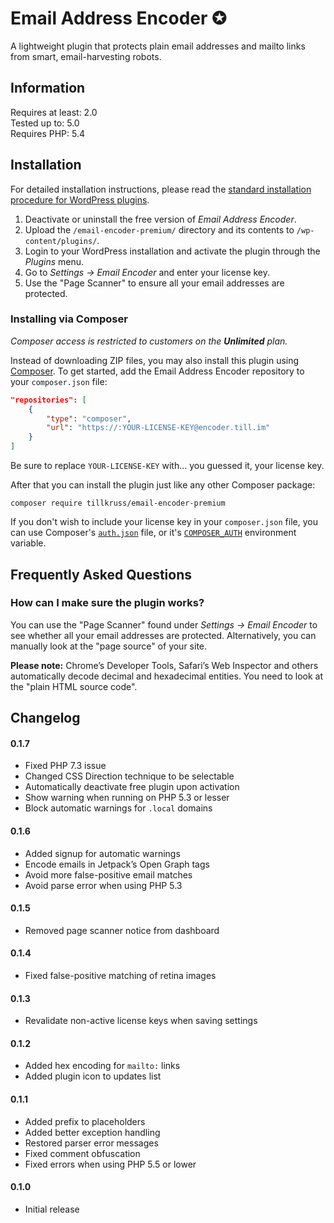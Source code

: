 # Email Address Encoder ✪

A lightweight plugin that protects plain email addresses and mailto links from smart, email-harvesting robots.

## Information

Requires at least: 2.0  
Tested up to: 5.0  
Requires PHP: 5.4

## Installation

For detailed installation instructions, please read the [standard installation procedure for WordPress plugins](http://codex.wordpress.org/Managing_Plugins#Installing_Plugins).

1. Deactivate or uninstall the free version of *Email Address Encoder*.
2. Upload the `/email-encoder-premium/` directory and its contents to `/wp-content/plugins/`.
3. Login to your WordPress installation and activate the plugin through the _Plugins_ menu.
4. Go to _Settings -> Email Encoder_ and enter your license key.
5. Use the "Page Scanner" to ensure all your email addresses are protected.

### Installing via Composer

_Composer access is restricted to customers on the **Unlimited** plan._

Instead of downloading ZIP files, you may also install this plugin using [Composer](https://getcomposer.org/). To get started, add the Email Address Encoder repository to your `composer.json` file:

```json
"repositories": [
    {
        "type": "composer",
        "url": "https://:YOUR-LICENSE-KEY@encoder.till.im"
    }
]
```

Be sure to replace `YOUR-LICENSE-KEY` with... you guessed it, your license key.

After that you can install the plugin just like any other Composer package:

```
composer require tillkruss/email-encoder-premium
```

If you don't wish to include your license key in your `composer.json` file, you can use Composer's [`auth.json`](https://getcomposer.org/doc/articles/http-basic-authentication.md) file, or it's [`COMPOSER_AUTH`](https://getcomposer.org/doc/03-cli.md#composer-auth) environment variable.

## Frequently Asked Questions

### How can I make sure the plugin works?

You can use the "Page Scanner" found under _Settings -> Email Encoder_ to see whether all your email addresses are protected. Alternatively, you can manually look at the "page source" of your site.

**Please note:** Chrome’s Developer Tools, Safari’s Web Inspector and others automatically decode decimal and hexadecimal entities. You need to look at the "plain HTML source code".

## Changelog

#### 0.1.7

- Fixed PHP 7.3 issue
- Changed CSS Direction technique to be selectable
- Automatically deactivate free plugin upon activation
- Show warning when running on PHP 5.3 or lesser
- Block automatic warnings for `.local` domains

#### 0.1.6

- Added signup for automatic warnings
- Encode emails in Jetpack’s Open Graph tags
- Avoid more false-positive email matches
- Avoid parse error when using PHP 5.3

#### 0.1.5

- Removed page scanner notice from dashboard

#### 0.1.4

- Fixed false-positive matching of retina images

#### 0.1.3

- Revalidate non-active license keys when saving settings

#### 0.1.2

- Added hex encoding for `mailto:` links
- Added plugin icon to updates list

#### 0.1.1

- Added prefix to placeholders
- Added better exception handling
- Restored parser error messages
- Fixed comment obfuscation
- Fixed errors when using PHP 5.5 or lower

#### 0.1.0

- Initial release
